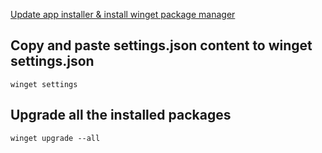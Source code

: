 [Update app installer & install winget package manager](ms-appinstaller:?source=https://aka.ms/getwinget)

## Copy and paste settings.json content to winget settings.json

```
winget settings
```

## Upgrade all the installed packages

```
winget upgrade --all
```

